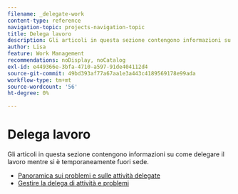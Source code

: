 ```yaml
---
filename: _delegate-work
content-type: reference
navigation-topic: projects-navigation-topic
title: Delega lavoro
description: Gli articoli in questa sezione contengono informazioni su come delegare il lavoro mentre si è temporaneamente fuori sede.
author: Lisa
feature: Work Management
recommendations: noDisplay, noCatalog
exl-id: e449366e-3bfa-4710-a597-91de404112d4
source-git-commit: 49bd393af77a67aa1e3a443c4189569178e99ada
workflow-type: tm+mt
source-wordcount: '56'
ht-degree: 0%

---
```


# Delega lavoro

Gli articoli in questa sezione contengono informazioni su come delegare il lavoro mentre si è temporaneamente fuori sede.

* [Panoramica sui problemi e sulle attività delegate](../../manage-work/delegate-work/delegate-work-overview.md)
* [Gestire la delega di attività e problemi](../../manage-work/delegate-work/how-to-delegate-work.md)
